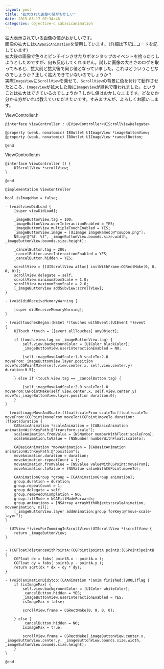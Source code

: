 ```yaml
---
layout: post
title: "拡大された画像の値がおかしい"
date: 2015-03-17 07:34:46
categories: objective-c cabasicanimation
---
```

<p>拡大表示されている画像の値がおかしいです。<br>
画像の拡大には<code>CABasicAnimation</code>を使用しています。（詳細は下記にコードを記しています）<br>
拡大後の画像で色々とピンチインさせたりボタンタップのイベントを拾ったりしようとしたのですが、何も反応してくれません。試しに画像の大きさのログを取ってみると、拡大前と拡大後で同じ値となっていました。これはどういうことなのでしょうか？正しく拡大できていないのでしょうか？<br>
実際<code>ImageView</code>に<code>ScrollView</code>を乗せて、<code>ScrollView</code>の背景に色を付けて動作させたところ、<code>ImageView</code>が拡大した後に<code>ImageView</code>が緑色で覆われました。ということは拡大はできているのでしょうか？しかし値はおかしなままです。どなたか分かる方がいれば教えていただきたいです。すみませんが、よろしくお願いします。</p>

<p>ViewController.h</p>

<pre><code>@interface ViewController : UIViewController&lt;UIScrollViewDelegate&gt;

@property (weak, nonatomic) IBOutlet UIImageView *imageButtonView;
@property (weak, nonatomic) IBOutlet UIImageView *cancelButton;

@end
</code></pre>

<p>ViewController.m</p>

<pre><code>@interface ViewController () {
    UIScrollView *scrollView;
}

@end

@implementation ViewController

bool isImageMax = false;

- (void)viewDidLoad {
    [super viewDidLoad];

    _imageButtonView.tag = 100;
    _imageButtonView.userInteractionEnabled = YES;
    _imageButtonView.multipleTouchEnabled = YES;
    _imageButtonView.image = [UIImage imageNamed:@"coupon.png"];
    NSLog(@"%f: %f", _imageButtonView.bounds.size.width, _imageButtonView.bounds.size.height);

    _cancelButton.tag = 200;
    _cancelButton.userInteractionEnabled = YES;
    _cancelButton.hidden = YES;

    scrollView = [[UIScrollView alloc] initWithFrame:CGRectMake(0, 0, 0, 0)];
    scrollView.delegate = self;
    scrollView.minimumZoomScale = 1.0;
    scrollView.maximumZoomScale = 2.0;
    [_imageButtonView addSubview:scrollView];
}

- (void)didReceiveMemoryWarning {

    [super didReceiveMemoryWarning];
}

- (void)touchesBegan:(NSSet *)touches withEvent:(UIEvent *)event
{
    UITouch *touch = [[event allTouches] anyObject];

    if (touch.view.tag == _imageButtonView.tag) {
        self.view.backgroundColor = [UIColor blackColor];
        _imageButtonView.userInteractionEnabled = NO;

        [self imageMoveAndScale:1.0 scaleTo:2.0 moveFrom:_imageButtonView.layer.position moveTo:CGPointMake(self.view.center.x, self.view.center.y) duration:0.5];

    } else if (touch.view.tag == _cancelButton.tag) {

        [self imageMoveAndScale:2.0 scaleTo:1.0 moveFrom:CGPointMake(self.view.center.x, self.view.center.y) moveTo:_imageButtonView.layer.position duration:0];
    }
}

- (void)imageMoveAndScale:(float)scaleFrom scaleTo:(float)scaleTo moveFrom:(CGPoint)moveFrom moveTo:(CGPoint)moveTo duration:(float)duration {
    CABasicAnimation *scaleAnimation = [CABasicAnimation animationWithKeyPath:@"transform.scale"];
    scaleAnimation.fromValue = [NSNumber numberWithFloat:scaleFrom];
    scaleAnimation.toValue = [NSNumber numberWithFloat:scaleTo];

    CABasicAnimation *moveAnimation = [CABasicAnimation animationWithKeyPath:@"position"];
    moveAnimation.duration = duration;
    moveAnimation.repeatCount = 1;
    moveAnimation.fromValue = [NSValue valueWithCGPoint:moveFrom];
    moveAnimation.toValue = [NSValue valueWithCGPoint:moveTo];

    CAAnimationGroup *group = [CAAnimationGroup animation];
    group.duration = duration;
    group.repeatCount = 1;
    group.delegate = self;
    group.removedOnCompletion = NO;
    group.fillMode = kCAFillModeForwards;
    group.animations = [NSArray arrayWithObjects:scaleAnimation, moveAnimation, nil];
    [_imageButtonView.layer addAnimation:group forKey:@"move-scale-layer"];
}

- (UIView *)viewForZoomingInScrollView:(UIScrollView *)scrollView {
    return _imageButtonView;
}


- (CGFloat)distanceWithPointA:(CGPoint)pointA pointB:(CGPoint)pointB
{
    CGFloat dx = fabs( pointB.x - pointA.x );
    CGFloat dy = fabs( pointB.y - pointA.y );
    return sqrt(dx * dx + dy * dy);
}

- (void)animationDidStop:(CAAnimation *)anim finished:(BOOL)flag {
    if (isImageMax) {
        self.view.backgroundColor = [UIColor whiteColor];
        _cancelButton.hidden = YES;
        _imageButtonView.userInteractionEnabled = YES;
        isImageMax = false;

        scrollView.frame = CGRectMake(0, 0, 0, 0);

    } else {
        _cancelButton.hidden = NO;
        isImageMax = true;

        scrollView.frame = CGRectMake(_imageButtonView.center.x, _imageButtonView.center.y, _imageButtonView.bounds.size.width, _imageButtonView.bounds.size.height);
    }
}

@end
</code></pre>
